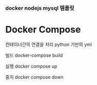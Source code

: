 ### docker nodejs mysql 템플릿





# Docker Compose
컨테이너간의 연결을 처리
python 기반의 yml

빌드 
docker-compose build

실행
docker compose up

중지
docker compose down